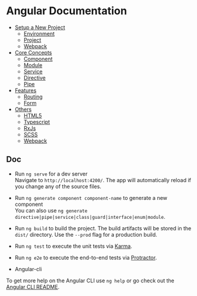 # Angular Documentation

* [Setup a New Project](doc/Setup.md)  
  * [Environment](doc/Setup.md#setup-environment) 
  * [Project](doc/Setup.md#initialize-project) 
  * [Webpack](doc/Setup.md#setup-webpack)
* [Core Concepts](doc/CoreConcepts.md)
  * [Component](doc/Component.md)
  * [Module](doc/Module.md)
  * [Service](doc/Service.md)
  * [Directive](doc/Directive.md)
  * [Pipe](doc/Pipe.md)
* [Features]()
  * [Routing](doc/Routing.md)
  * [Form](doc/Form.md)
* [Others](#)
  * [HTML5](doc/Others/HTML5.md)
  * [Typescript](doc/Others/Typescript.md)
  * [RxJs](doc/Others/RxJs.md)
  * [SCSS](doc/Others/Scss.md)
  * [Webpack](doc/Others/Webpack.md) 


## Doc

* Run `ng serve` for a dev server  
  Navigate to `http://localhost:4200/`. The app will automatically reload if you change any of the source files.

* Run `ng generate component component-name` to generate a new component  
  You can also use `ng generate directive|pipe|service|class|guard|interface|enum|module`.

* Run `ng build` to build the project. 
  The build artifacts will be stored in the `dist/` directory. Use the `--prod` flag for a production build.

* Run `ng test` to execute the unit tests via [Karma](https://karma-runner.github.io).

* Run `ng e2e` to execute the end-to-end tests via [Protractor](http://www.protractortest.org/).

* Angular-cli

To get more help on the Angular CLI use `ng help` or go check out the [Angular CLI README](https://github.com/angular/angular-cli/blob/master/README.md).
